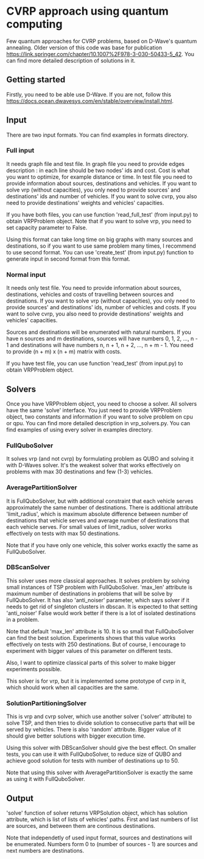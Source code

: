# CVRP approach using quantum computing

Few quantum approaches for CVRP problems, based on D-Wave's quantum annealing. Older version of this code was base for publication https://link.springer.com/chapter/10.1007%2F978-3-030-50433-5_42. You can find more detailed description of solutions in it.

## Getting started

Firstly, you need to be able use D-Wave. If you are not, follow this https://docs.ocean.dwavesys.com/en/stable/overview/install.html.

## Input

There are two input formats. You can find examples in formats directory.

### Full input

It needs graph file and test file. In graph file you need to provide edges description : in each line should be two nodes' ids and cost. Cost is what you want to optimize, for example distance or time. In test file you need to provide information about sources, destinations and vehicles. If you want to solve vrp (without capacities), you only need to provide sources' and destinations' ids and number of vehicles. If you want to solve cvrp, you also need to provide destinations' weights and vehicles' capacities. 

If you have both files, you can use function 'read_full_test' (from input.py) to obtain VRPProblem object. Note that if you want to solve vrp, you need to set capacity parameter to False.

Using this format can take long time on big graphs with many sources and destinations, so if you want to use same problem many times, I recommend to use second format. You can use 'create_test' (from input.py) function to generate input in second format from this format.

### Normal input

It needs only test file. You need to provide information about sources, destinations, vehicles and costs of travelling between sources and destinations. If you want to solve vrp (without capacities), you only need to provide sources' and destinations' ids, number of vehicles and costs. If you want to solve cvrp, you also need to provide destinations' weights and vehicles' capacities.

Sources and destinations will be enumerated with natural numbers. If you have n sources and m destinations, sources will have numbers 0, 1, 2, ..., n - 1 and destinations will have numbers n, n + 1, n + 2, ..., n + m - 1. You need to provide (n + m) x (n + m) matrix with costs.   

If you have test file, you can use function 'read_test' (from input.py) to obtain VRPProblem object.

## Solvers

Once you have VRPProblem object, you need to choose a solver. All solvers have the same 'solve' interface. You just need to provide VRPProblem object, two constants and information if you want to solve problem on cpu or qpu. You can find more detailed description in vrp_solvers.py. You can find examples of using every solver in examples directory.

### FullQuboSolver

It solves vrp (and not cvrp) by formulating problem as QUBO and solving it with D-Waves solver. It's the weakest solver that works effectively on problems with max 30 destinations and few (1-3) vehicles. 

### AveragePartitionSolver

It is FullQuboSolver, but with additional constraint that each vehicle serves approximately the same number of destinations. There is additional attribute 'limit_radius', which is maximum absolute difference between number of destinations that vehicle serves and average number of destinations that each vehicle serves. For small values of limit_radius, solver works effectively on tests with max 50 destinations.

Note that if you have only one vehicle, this solver works exactly the same as FullQuboSolver.

### DBScanSolver

This solver uses more classical approaches. It solves problem by solving small instances of TSP problem with FullQuboSolver. 'max_len' attribute is maximum number of destinations in problems that will be solve by FullQuboSolver. It has also 'anti_noiser' parameter, which says solver if it needs to get rid of singleton clusters in dbscan. It is expected to that setting 'anti_noiser' False would work better if there is a lot of isolated destinations in a problem.

Note that default 'max_len' attribute is 10. It is so small that FullQuboSolver can find the best solution. Experiments shows that this value works effectively on tests with 250 destinations. But of course, I encourage to experiment with bigger values of this parameter on different tests.

Also, I want to optimize classical parts of this solver to make bigger experiments possible.

This solver is for vrp, but it is implemented some prototype of cvrp in it, which should work when all capacities are the same.

### SolutionPartitioningSolver

This is vrp and cvrp solver, which use another solver ('solver' attribute) to solve TSP, and then tries to divide solution to consecutive parts that will be served by vehicles. There is also 'random' attribute. Bigger value of it should give better solutions with bigger execution time.

Using this solver with DBScanSolver should give the best effect. On smaller tests, you can use it with FullQuboSolver, to reduce size of QUBO and achieve good solution for tests with number of destinations up to 50.

Note that using this solver with AveragePartitionSolver is exactly the same as using it with FullQuboSolver.

## Output

'solve' function of solver returns VRPSolution object, which has solution attribute, which is list of lists of vehicles' paths. First and last numbers of list are sources, and between them are continous destinations.

Note that independetly of used input format, sources and destinations will be enumerated. Numbers form 0 to (number of sources - 1) are sources and next numbers are destinations.
